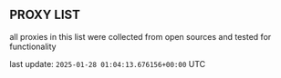 ## PROXY LIST

all proxies in this list were collected from open sources and tested for functionality

last update: `2025-01-28 01:04:13.676156+00:00` UTC